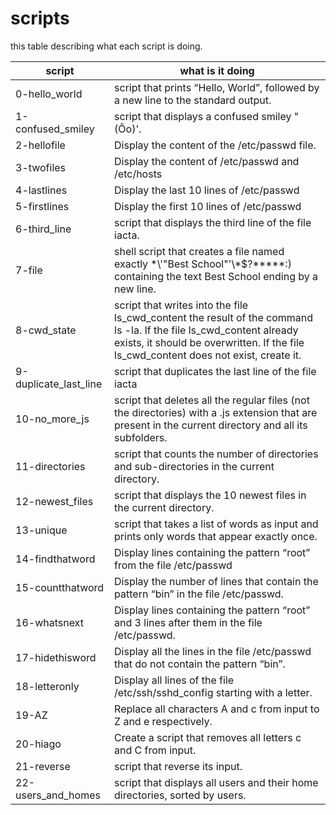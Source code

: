 # scripts

this table describing what each script is doing.

| script | what is it doing |
| ------ | ------ |
| 0-hello_world | script that prints “Hello, World”, followed by a new line to the standard output. |
| 1-confused_smiley | script that displays a confused smiley "(Ôo)'. |
| 2-hellofile | Display the content of the /etc/passwd file. |
| 3-twofiles | Display the content of /etc/passwd and /etc/hosts |
| 4-lastlines | Display the last 10 lines of /etc/passwd |
| 5-firstlines | Display the first 10 lines of /etc/passwd |
| 6-third_line | script that displays the third line of the file iacta. |
| 7-file | shell script that creates a file named exactly \*\\'"Best School"\'\\*$\?\*\*\*\*\*:) containing the text Best School ending by a new line. |
| 8-cwd_state | script that writes into the file ls_cwd_content the result of the command ls -la. If the file ls_cwd_content already exists, it should be overwritten. If the file ls_cwd_content does not exist, create it. |
| 9-duplicate_last_line | script that duplicates the last line of the file iacta |
| 10-no_more_js | script that deletes all the regular files (not the directories) with a .js extension that are present in the current directory and all its subfolders. |
| 11-directories | script that counts the number of directories and sub-directories in the current directory. |
| 12-newest_files | script that displays the 10 newest files in the current directory. |
| 13-unique | script that takes a list of words as input and prints only words that appear exactly once. |
| 14-findthatword | Display lines containing the pattern “root” from the file /etc/passwd |
| 15-countthatword | Display the number of lines that contain the pattern “bin” in the file /etc/passwd. |
| 16-whatsnext | Display lines containing the pattern “root” and 3 lines after them in the file /etc/passwd. |
| 17-hidethisword | Display all the lines in the file /etc/passwd that do not contain the pattern “bin”. |
| 18-letteronly | Display all lines of the file /etc/ssh/sshd_config starting with a letter. |
| 19-AZ | Replace all characters A and c from input to Z and e respectively. |
| 20-hiago | Create a script that removes all letters c and C from input. |
| 21-reverse | script that reverse its input. |
| 22-users_and_homes | script that displays all users and their home directories, sorted by users. |


